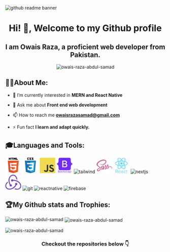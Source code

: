 
![github readme banner](https://user-images.githubusercontent.com/121406045/236704295-696836ab-d8a4-4184-90cf-340fdec53b2f.gif)

<h1 align="center">Hi! 👋, Welcome to my Github profile</h1>
<h2 align="center">I am Owais Raza, a proficient web developer from Pakistan.</h2>

<p align="center"> <img src="https://komarev.com/ghpvc/?username=owais-raza-abdul-samad&label=Profile%20views&color=0F3248&style=flat" alt="owais-raza-abdul-samad" /> </p>

<h2 align="left">👨‍💻About Me:</h2>

- 🌱 I’m currently interested in **MERN and React Native**

- 💬 Ask me about **Front end web development**

- 📫 How to reach me **owaisrazasamad@gmail.com**

- ⚡ Fun fact **I learn and adapt quickly.**




<h2 align="left">🎓Languages and Tools:</h2>

<p align="left">
<img src="https://raw.githubusercontent.com/devicons/devicon/master/icons/html5/html5-original-wordmark.svg" alt="html5" width="50" height="50"/>
<img src="https://raw.githubusercontent.com/devicons/devicon/master/icons/css3/css3-original-wordmark.svg" alt="css3" width="50" height="50"/>
<img src="https://raw.githubusercontent.com/devicons/devicon/master/icons/javascript/javascript-original.svg" alt="javascript" width="50" height="50"/>
<img src="https://raw.githubusercontent.com/devicons/devicon/master/icons/bootstrap/bootstrap-plain-wordmark.svg" alt="bootstrap" width="50" height="50"/>
<img src="https://www.vectorlogo.zone/logos/tailwindcss/tailwindcss-icon.svg" alt="tailwind" width="50" height="50"/>
<img src="https://raw.githubusercontent.com/devicons/devicon/master/icons/sass/sass-original.svg" alt="sass" width="50" height="50"/>
<img src="https://raw.githubusercontent.com/devicons/devicon/master/icons/react/react-original-wordmark.svg" alt="react" width="50" height="50"/>
<img src="https://cdn.worldvectorlogo.com/logos/nextjs-2.svg" alt="nextjs" width="50" height="50"/>
<img src="https://raw.githubusercontent.com/devicons/devicon/master/icons/redux/redux-original.svg" alt="redux" width="50" height="50"/>
<img src="https://www.vectorlogo.zone/logos/git-scm/git-scm-icon.svg" alt="git" width="50" height="50"/>
<img src="https://reactnative.dev/img/header_logo.svg" alt="reactnative" width="50" height="50"/>
<img src="https://www.vectorlogo.zone/logos/firebase/firebase-icon.svg" alt="firebase" width="50" height="50"/>
</p>

<h2 align="left">🏆My Github stats and Trophies:</h2>

<p><img align="left" src="https://github-readme-stats-sigma-five.vercel.app/api/top-langs?username=owais-raza-abdul-samad&show_icons=true&locale=en&layout=compact" alt="owais-raza-abdul-samad" /></p>
<p>&nbsp;<img align="center" src="https://github-readme-stats-sigma-five.vercel.app/api?username=owais-raza-abdul-samad&show_icons=true&locale=en" alt="owais-raza-abdul-samad" /></p>
<p><img align="center" src="https://github-readme-streak-stats.herokuapp.com/?user=owais-raza-abdul-samad&" alt="owais-raza-abdul-samad" /></p>

<h3 align="center">Checkout the repositories below 👇</h3>
